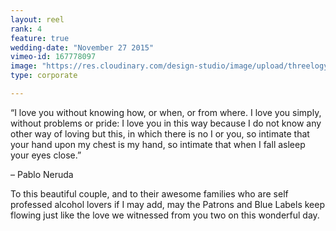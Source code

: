 ```yaml
---
layout: reel
rank: 4
feature: true
wedding-date: "November 27 2015"
vimeo-id: 167778097
image: "https://res.cloudinary.com/design-studio/image/upload/threelogy/don_lia.jpg"
type: corporate

---
```


“I love you without knowing how, or when, or from where. I love you simply, without problems or pride: I love you in this way because I do not know any other way of loving but this, in which there is no I or you, so intimate that your hand upon my chest is my hand, so intimate that when I fall asleep your eyes close.”

– Pablo Neruda

To this beautiful couple, and to their awesome families who are self professed alcohol lovers if I may add, may the Patrons and Blue Labels keep flowing just like the love we witnessed from you two on this wonderful day.